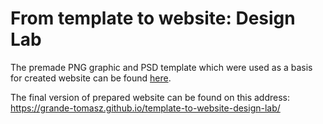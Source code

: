 # From template to website: Design Lab

The premade PNG graphic and PSD template which were used as a basis for created website can be found [here](https://github.com/grande-tomasz/template-to-website-design-lab/tree/master/template).

The final version of prepared website can be found on this address: https://grande-tomasz.github.io/template-to-website-design-lab/
